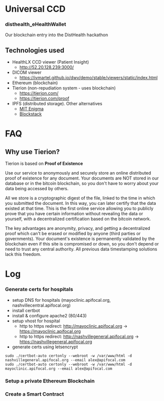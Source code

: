 # Universal CCD
### disthealth_eHealthWallet

Our blockchain entry into the DistHealth hackathon

## Technologies used

* HealthLX CCD viewer (Patient Insight)
	* <http://52.20.128.239:3000/>
* DICOM viewer
	* <https://ivmartel.github.io/dwv/demo/stable/viewers/static/index.html>
* Ethereum (blockchain)
* Tierion (non-repudiation system  - uses blockchain)
	* <https://tierion.com/>
	* <https://tierion.com/proof>
* IPFS (distributed storage). Other alternatives
  * [MIT Enigma](http://enigma.media.mit.edu/)
  * [Blockstack](https://blockstack.org/)


# FAQ

## Why use Tierion?

Tierion is based on **Proof of Existence**

Use our service to anonymously and securely store an online distributed proof of existence for any document. Your documents are NOT stored in our database or in the bitcoin blockchain, so you don't have to worry about your data being accessed by others.

All we store is a cryptographic digest of the file, linked to the time in which you submitted the document. In this way, you can later certify that the data existed at that time. This is the first online service allowing you to publicly prove that you have certain information without revealing the data or yourself, with a decentralized certification based on the bitcoin network.

The key advantages are anonymity, privacy, and getting a decentralized proof which can't be erased or modified by anyone (third parties or governments). Your document's existence is permanently validated by the blockchain even if this site is compromised or down, so you don't depend or need to trust any central authority. All previous data timestamping solutions lack this freedom.

# Log

### Generate certs for hospitals

* setup DNS for hospitals (mayoclinic.apifocal.org, nashvillecentral.apifocal.org)
* install certbot
* install & configure apache2 (80/443)
* setup vhost for hospital
  * http to https redirect: http://mayoclinic.apifocal.org -> https://mayoclinic.apifocal.org
  * http to https redirect: http://nashvillegeneral.apifocal.org -> https://nashvillegeneral.apifocal.org
* generate certs using letsencrypt

```ssh
sudo ./certbot-auto certonly --webroot -w /var/www/html -d nashvillegeneral.apifocal.org --email alex@apifocal.com
sudo ./certbot-auto certonly --webroot -w /var/www/html -d mayoclinic.apifocal.org --email alex@apifocal.com
```

### Setup a private Ethereum Blockchain

### Create a Smart Contract

